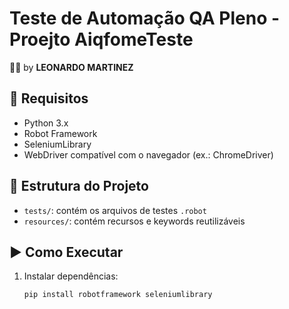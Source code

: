 # Teste de Automação QA Pleno - Proejto AiqfomeTeste  
👨‍💻 by **LEONARDO MARTINEZ**

## 🔧 Requisitos
- Python 3.x  
- Robot Framework  
- SeleniumLibrary  
- WebDriver compatível com o navegador (ex.: ChromeDriver)  

## 📂 Estrutura do Projeto
- `tests/`: contém os arquivos de testes `.robot`  
- `resources/`: contém recursos e keywords reutilizáveis  

## ▶️ Como Executar
1. Instalar dependências:
   ```bash
   pip install robotframework seleniumlibrary

